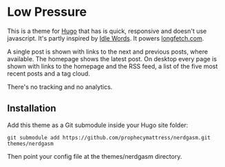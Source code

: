 # Low Pressure

This is a theme for [Hugo](https://gohugo.io/) that has is quick, responsive and doesn't use javascript.  It's partly inspired by [Idle Words](https://idlewords.com/).  It powers [longfetch.com](https://www.longfetch.com).

A single post is shown with links to the next and previous posts, where available.  The homepage shows the latest post.  On desktop every page is shown with links to the homepage and the RSS feed, a list of the five most recent posts and a tag cloud.

There's no tracking and no analytics.

## Installation
Add this theme as a Git submodule inside your Hugo site folder:
```
git submodule add https://github.com/prophecymattress/nerdgasm.git themes/nerdgasm
```

Then point your config file at the themes/nerdgasm directory.

